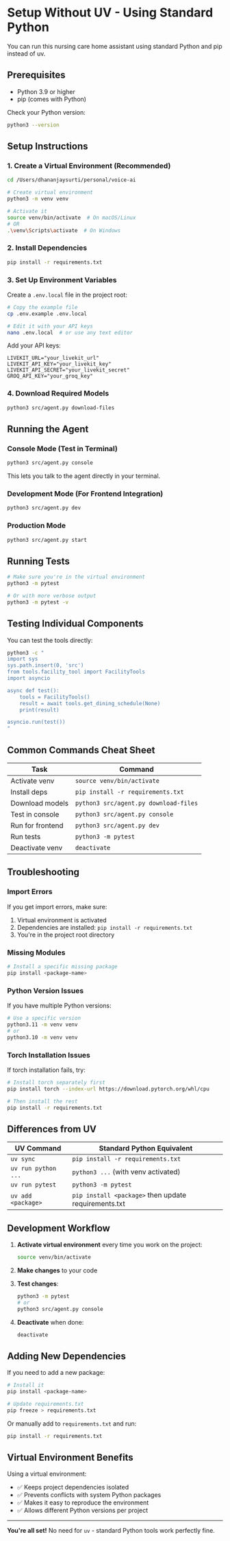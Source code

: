 # Setup Without UV - Using Standard Python

You can run this nursing care home assistant using standard Python and pip instead of uv.

## Prerequisites

- Python 3.9 or higher
- pip (comes with Python)

Check your Python version:
```bash
python3 --version
```

## Setup Instructions

### 1. Create a Virtual Environment (Recommended)

```bash
cd /Users/dhananjaysurti/personal/voice-ai

# Create virtual environment
python3 -m venv venv

# Activate it
source venv/bin/activate  # On macOS/Linux
# OR
.\venv\Scripts\activate  # On Windows
```

### 2. Install Dependencies

```bash
pip install -r requirements.txt
```

### 3. Set Up Environment Variables

Create a `.env.local` file in the project root:

```bash
# Copy the example file
cp .env.example .env.local

# Edit it with your API keys
nano .env.local  # or use any text editor
```

Add your API keys:
```
LIVEKIT_URL="your_livekit_url"
LIVEKIT_API_KEY="your_livekit_key"
LIVEKIT_API_SECRET="your_livekit_secret"
GROQ_API_KEY="your_groq_key"
```

### 4. Download Required Models

```bash
python3 src/agent.py download-files
```

## Running the Agent

### Console Mode (Test in Terminal)

```bash
python3 src/agent.py console
```

This lets you talk to the agent directly in your terminal.

### Development Mode (For Frontend Integration)

```bash
python3 src/agent.py dev
```

### Production Mode

```bash
python3 src/agent.py start
```

## Running Tests

```bash
# Make sure you're in the virtual environment
python3 -m pytest

# Or with more verbose output
python3 -m pytest -v
```

## Testing Individual Components

You can test the tools directly:

```bash
python3 -c "
import sys
sys.path.insert(0, 'src')
from tools.facility_tool import FacilityTools
import asyncio

async def test():
    tools = FacilityTools()
    result = await tools.get_dining_schedule(None)
    print(result)

asyncio.run(test())
"
```

## Common Commands Cheat Sheet

| Task | Command |
|------|---------|
| Activate venv | `source venv/bin/activate` |
| Install deps | `pip install -r requirements.txt` |
| Download models | `python3 src/agent.py download-files` |
| Test in console | `python3 src/agent.py console` |
| Run for frontend | `python3 src/agent.py dev` |
| Run tests | `python3 -m pytest` |
| Deactivate venv | `deactivate` |

## Troubleshooting

### Import Errors

If you get import errors, make sure:
1. Virtual environment is activated
2. Dependencies are installed: `pip install -r requirements.txt`
3. You're in the project root directory

### Missing Modules

```bash
# Install a specific missing package
pip install <package-name>
```

### Python Version Issues

If you have multiple Python versions:
```bash
# Use a specific version
python3.11 -m venv venv
# or
python3.10 -m venv venv
```

### Torch Installation Issues

If torch installation fails, try:
```bash
# Install torch separately first
pip install torch --index-url https://download.pytorch.org/whl/cpu

# Then install the rest
pip install -r requirements.txt
```

## Differences from UV

| UV Command | Standard Python Equivalent |
|------------|---------------------------|
| `uv sync` | `pip install -r requirements.txt` |
| `uv run python ...` | `python3 ...` (with venv activated) |
| `uv run pytest` | `python3 -m pytest` |
| `uv add <package>` | `pip install <package>` then update requirements.txt |

## Development Workflow

1. **Activate virtual environment** every time you work on the project:
   ```bash
   source venv/bin/activate
   ```

2. **Make changes** to your code

3. **Test changes**:
   ```bash
   python3 -m pytest
   # or
   python3 src/agent.py console
   ```

4. **Deactivate** when done:
   ```bash
   deactivate
   ```

## Adding New Dependencies

If you need to add a new package:

```bash
# Install it
pip install <package-name>

# Update requirements.txt
pip freeze > requirements.txt
```

Or manually add to `requirements.txt` and run:
```bash
pip install -r requirements.txt
```

## Virtual Environment Benefits

Using a virtual environment:
- ✅ Keeps project dependencies isolated
- ✅ Prevents conflicts with system Python packages
- ✅ Makes it easy to reproduce the environment
- ✅ Allows different Python versions per project

---

**You're all set!** No need for `uv` - standard Python tools work perfectly fine.
